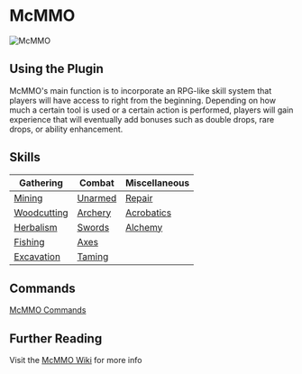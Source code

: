 # McMMO

![McMMO](https://camo.githubusercontent.com/4755b75d2893bb88f14d38c98e01ff40f848ddb5/687474703a2f2f692e696d6775722e636f6d2f31745830692e706e67)

## Using the Plugin

McMMO's main function is to incorporate an RPG-like skill system that players will have access to right from the beginning. Depending on how much a certain tool is used or a certain action is performed, players will gain experience that will eventually add bonuses such as double drops, rare drops, or ability enhancement.

## Skills

|Gathering|Combat|Miscellaneous|
|---|---|---|
|[Mining](https://github.com/mcMMO-Dev/mcMMO/wiki/Mining)|[Unarmed](https://github.com/mcMMO-Dev/mcMMO/wiki/Unarmed)|[Repair](https://github.com/mcMMO-Dev/mcMMO/wiki/Repair)|
|[Woodcutting](https://github.com/mcMMO-Dev/mcMMO/wiki/Woodcutting)|[Archery](https://github.com/mcMMO-Dev/mcMMO/wiki/Archery)|[Acrobatics](https://github.com/mcMMO-Dev/mcMMO/wiki/Acrobatics)|
|[Herbalism](https://github.com/mcMMO-Dev/mcMMO/wiki/Herbalism)|[Swords](https://github.com/mcMMO-Dev/mcMMO/wiki/Swords)|[Alchemy](https://github.com/mcMMO-Dev/mcMMO/wiki/Alchemy)|
|[Fishing](https://github.com/mcMMO-Dev/mcMMO/wiki/Fishing)|[Axes](https://github.com/mcMMO-Dev/mcMMO/wiki/Axes)||
|[Excavation](https://github.com/mcMMO-Dev/mcMMO/wiki/Excavation)|[Taming](https://github.com/mcMMO-Dev/mcMMO/wiki/Taming)||

## Commands

[McMMO Commands](https://github.com/mcMMO-Dev/mcMMO/wiki/Command-reference)

## Further Reading

Visit the [McMMO Wiki](https://github.com/mcMMO-Dev/mcMMO/wiki) for more info

